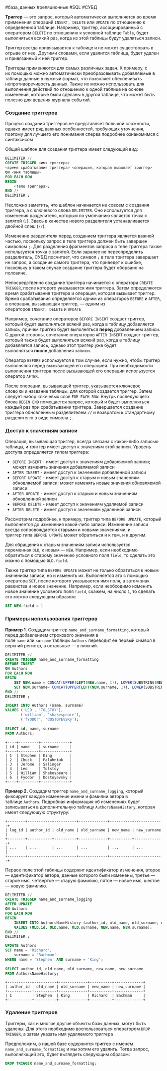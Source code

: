 #база_данных #реляционные #SQL #СУБД 

**Триггер** — это запрос, который автоматически выполняется во время применения операций `INSERT, DELETE` или `UPDATE` по отношению к определенной таблице. Например, триггер, ассоциированный с оператором `DELETE` по отношению к условной таблице `Table`, будет выполняться всякий раз, когда из этой таблицы будут удаляться записи.

Триггер всегда привязывается к таблице и не может существовать в отрыве от нее. Другими словами, если удалится таблица, будет удален и привязанный к ней триггер.

Триггеры применяются для самых различных задач. К примеру, с их помощью можно автоматически преобразовывать добавляемые в таблицу данные в нужный формат, что позволяет обеспечивать непротиворечивость данных. Также их можно использовать для выполнения действий по отношению к одной таблице на основе изменений, которые были сделаны в другой таблице, что может быть полезно для ведения журнала событий.
### Создание триггеров
Процесс создания триггеров не представляет большой сложности, однако имеет ряд важных особенностей, требующих уточнения, поэтому для лучшего его понимания сперва подробнее ознакомимся с синтаксисом

Общий шаблон для создания триггера имеет следующий вид:
```sql
DELIMITER //
CREATE TRIGGER <имя триггера>
<время срабатывания триггера> <операция, которая вызывает триггер>
ON <имя таблицы>
FOR EACH ROW
BEGIN
    <тело триггера>;
END //
DELIMITER ;
```

Несложно заметить, что шаблон начинается не совсем с создания триггера, а с ключевого слова `DELIMITER`. Оно используется для изменения разделителя, которым по умолчанию является точка с запятой (`;`). Здесь в качестве нового разделителя устанавливается двойной слэш (`//`).

Изменение разделителя перед созданием триггера является важной частью, поскольку запрос в теле триггера должен быть завершен символом `;`. Для разделения фрагментов запроса в теле триггера также используется точка с запятой. Если заранее не переопределить разделитель, СУБД посчитает, что символ `;` в теле триггера завершает не запрос, а создание самого триггера, что приведет к ошибке, поскольку в таком случае создание триггера будет оборвано на половине.

Непосредственно создание триггера начинается с оператора `CREATE TRIGGER`, после которого указывается имя триггера. Затем определяются время срабатывания триггера и операция, которая вызывает триггер. Время срабатывания определяется одним из операторов `BEFORE` и `AFTER`, а операция, вызывающая триггер, — одним из операторов `INSERT, DELETE` и `UPDATE`

Например, сочетание операторов `BEFORE INSERT` создаст триггер, который будет выполняться всякий раз, когда в таблицу добавляется запись, причем триггер будет выполняться **перед** добавлением записи. С другой стороны, сочетание операторов `AFTER INSERT` создаст триггер, который также будет выполняться всякий раз, когда в таблицу добавляется запись, однако этот триггер уже будет выполняться **после** добавления записи.

Оператор `BEFORE` используется в том случае, если нужно, чтобы триггер выполнялся перед вызывающей его операцией. При необходимости выполнения триггера после вызывающей его операции используется оператор `AFTER`.

После операции, вызывающей триггер, указывается ключевое слово `ON` и название таблицы, для которой создается триггер. Затем следует набор ключевых слов `FOR EACH ROW`. Внутрь последующего блока `BEGIN END` помещается запрос, который и будет выполняться каждый раз при срабатывании триггера. Завершается создание триггера обновленным разделителем `//` и возвратом к стандартному разделителю в виде символа `;`.
### Доступ к значениям записи
Операция, вызывающая триггер, всегда связана с какой-либо записью таблицы, и триггер имеет доступ к значениям этой записи. Уровень доступа определяется типом триггера:
- `BEFORE INSERT` - имеет доступ к значениям добавляемой записи; может изменять значения добавляемой записи
- `AFTER INSERT` - имеет доступ к значениям добавленной записи
- `BEFORT UPDATE` - имеет доступ к старым и новым значениям обновляемой записи; может изменять новые значения обновляемой записи
- `AFTER UPDATE` - имеет доступ к старым и новым значениям обновленной записи
- `BEFORE DELETE` - имеет доступ к значениям удаляемой записи
- `AFTER DELETE` - имеет доступ к значениям удаленной записи

Рассмотрим подробнее, к примеру, триггер типа `BEFORE UPDATE`, который выполняется до изменения какой-либо записи. Изменение записи всегда сопровождается старыми и новыми значениями, и триггер типа `BEFORE UPDATE` может обратиться и к тем, и к другим.

Для обращения к старым значениям записи используется переменная `OLD`, к новым — `NEW`. Например, если необходимо обратиться к старому значению условного поля `field`, то сделать это можно с помощью `OLD.field`.

Также триггер типа `BEFORE UPDATE` может не только обратиться к новым значениям записи, но и изменить их. Выполняется это с помощью оператора `SET`, после которого указывается имя поля, а затем знак равенства и новое значение. Например, если необходимо изменить новое значение условного поля `field`, скажем, на число `1`, то сделать это можно следующим образом:
```sql
SET NEW.field = 1
```
### Примеры  использования триггеров
**Пример 1**. Создадим триггер `name_and_surname_formatting`, который перед добавлением строкового значения в поле `name` или `surname` таблицы `Authors` переводит ее первый символ в верхний регистр, а остальные — в нижний.
```sql
DELIMITER //
CREATE TRIGGER name_and_surname_formatting
BEFORE INSERT
ON Authors
FOR EACH ROW
BEGIN
    SET NEW.name = CONCAT(UPPER(LEFT(NEW.name, 1)), LOWER(SUBSTRING(NEW.name, 2)));
    SET NEW.surname= CONCAT(UPPER(LEFT(NEW.surname, 1)), LOWER(SUBSTRING(NEW.surname, 2)));
END //
DELIMITER ;

INSERT INTO Authors (name, surname) 
VALUES ('LEO', 'TOLSTOY'),
       ('william', 'shakespeare'),
       ('fYODOr', 'dOSTOYEVSKy');
       
SELECT id, name, surname
FROM Authors;
```
```
+----+---------+-------------+
| id | name    | surname     |
+----+---------+-------------+
| 1  | Stephen | King        |
| 2  | Chuck   | Palahniuk   |
| 3  | Jerome  | Salinger    |
| 4  | Leo     | Tolstoy     |
| 5  | William | Shakespeare |
| 6  | Fyodor  | Dostoyevsky |
+----+---------+-------------+
```

**Пример 2.** Создадим триггер `name_and_surname_logging`, который фиксирует каждое изменение имени и фамилии автора в таблице `Authors`. Подробная информация об изменениях будет записываться в дополнительную таблицу `AuthorsNameHistory`, которая имеет следующую структуру:
```
+--------+-----------+----------+-------------+----------+-------------+
| log_id | author_id | old_name | old_surname | new_name | new_surname |
+--------+-----------+----------+-------------+----------+-------------+
| ...    | ...       | ...      | ...         | ...      | ...         |
+--------+-----------+----------+-------------+----------+-------------+
```
Первое поле этой таблицы содержит идентификатор изменения, второе — идентификатор автора, данные которого были изменены, третье — старое имя, четвертое — старую фамилию, пятое — новое имя, шестое — новую фамилию.
```sql
DELIMITER //
CREATE TRIGGER name_and_surname_logging
AFTER UPDATE
ON Authors
FOR EACH ROW
BEGIN
    INSERT INTO AuthorsNameHistory (author_id, old_name, old_surname, new_name, new_surname)
    VALUES (OLD.id, OLD.name, OLD.surname, NEW.name, NEW.surname);
END //
DELIMITER ;

UPDATE Authors
SET name = 'Richard',
    surname = 'Bachman'
WHERE name = 'Stephen' AND surname = 'King';
       
SELECT author_id, old_name, old_surname, new_name, new_surname
FROM AuthorsNameHistory;
```
```
+-----------+----------+-------------+----------+-------------+
| author_id | old_name | old_surname | new_name | new_surname |
+-----------+----------+-------------+----------+-------------+
| 1         | Stephen  | King        | Richard  | Bachman     |
+-----------+----------+-------------+----------+-------------+
```
### Удаление триггеров
Триггеры, как и многие другие объекты базы данных, могут быть удалены. Для этого необходимо воспользоваться оператором `DROP TRIGGER`, а затем указать имя удаляемого триггера

Предположим, в нашей базе содержится триггер с именем `name_and_surname_formatting` и мы хотим его удалить. Тогда запрос, выполняющий это, будет выглядеть следующим образом:
```sql
DROP TRIGGER name_and_surname_formatting;
```
